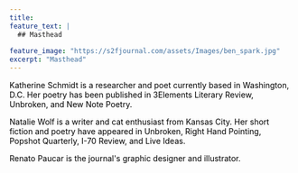 ```yaml
---
title: 
feature_text: |
  ## Masthead
  
feature_image: "https://s2fjournal.com/assets/Images/ben_spark.jpg"
excerpt: "Masthead"
---
```

<p style="color:black"> Katherine Schmidt is a researcher and poet currently based in Washington, D.C. Her poetry has been published in 3Elements Literary Review, Unbroken, and New Note Poetry. </p>

<p style="color:black"> Natalie Wolf is a writer and cat enthusiast from Kansas City. Her short fiction and poetry have appeared in Unbroken, Right Hand Pointing, Popshot Quarterly, I-70 Review, and Live Ideas. </p>

<p style="color:black"> Renato Paucar is the journal's graphic designer and illustrator. </p>